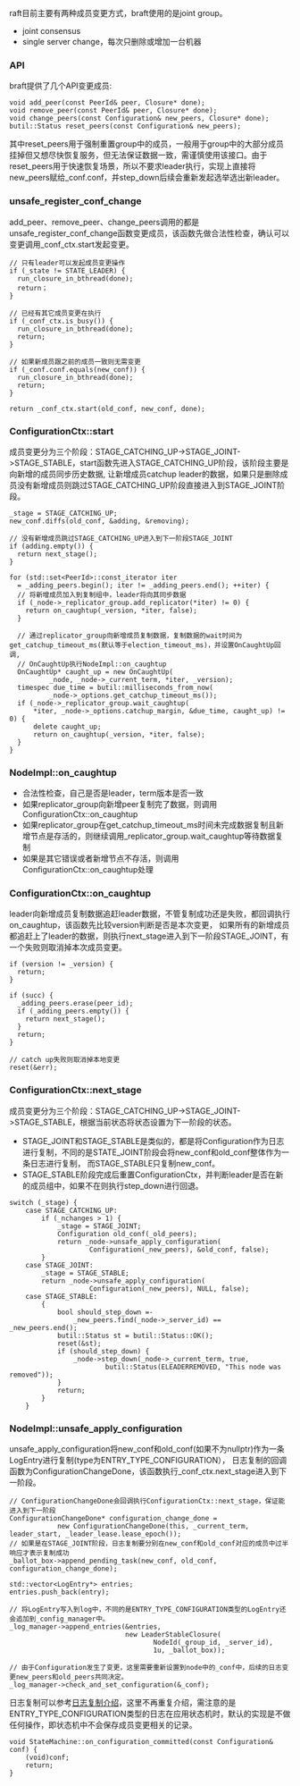 raft目前主要有两种成员变更方式，braft使用的是joint group。
- joint consensus
- single server change，每次只删除或增加一台机器

### API
braft提供了几个API变更成员:
```
void add_peer(const PeerId& peer, Closure* done);
void remove_peer(const PeerId& peer, Closure* done);
void change_peers(const Configuration& new_peers, Closure* done);
butil::Status reset_peers(const Configuration& new_peers);
```
其中reset_peers用于强制重置group中的成员，一般用于group中的大部分成员挂掉但又想尽快恢复服务，但无法保证数据一致，需谨慎使用该接口。由于reset_peers用于快速恢复场景，所以不要求leader执行，实现上直接将new_peers赋给_conf.conf，并step_down后续会重新发起选举选出新leader。

### unsafe_register_conf_change
add_peer、remove_peer、change_peers调用的都是unsafe_register_conf_change函数变更成员，该函数先做合法性检查，确认可以变更调用_conf_ctx.start发起变更。
```
// 只有leader可以发起成员变更操作
if (_state != STATE_LEADER) {
  run_closure_in_bthread(done);
  return；
}

// 已经有其它成员变更在执行
if (_conf_ctx.is_busy()) {
  run_closure_in_bthread(done);
  return;
}

// 如果新成员跟之前的成员一致则无需变更
if (_conf.conf.equals(new_conf)) {
  run_closure_in_bthread(done);
  return;
}

return _conf_ctx.start(old_conf, new_conf, done);
```

### ConfigurationCtx::start
成员变更分为三个阶段：STAGE_CATCHING_UP->STAGE_JOINT->STAGE_STABLE，start函数先进入STAGE_CATCHING_UP阶段，该阶段主要是向新增的成员同步历史数据, 
让新增成员catchup leader的数据，如果只是删除成员没有新增成员则跳过STAGE_CATCHING_UP阶段直接进入到STAGE_JOINT阶段。

```
_stage = STAGE_CATCHING_UP;
new_conf.diffs(old_conf, &adding, &removing);

// 没有新增成员跳过STAGE_CATCHING_UP进入到下一阶段STAGE_JOINT
if (adding.empty()) {
  return next_stage();
}

for (std::set<PeerId>::const_iterator iter
  = _adding_peers.begin(); iter != _adding_peers.end(); ++iter) {
  // 将新增成员加入到复制组中，leader将向其同步数据
  if (_node->_replicator_group.add_replicator(*iter) != 0) {
    return on_caughtup(_version, *iter, false);
  }

  // 通过replicator_group向新增成员复制数据，复制数据的wait时间为get_catchup_timeout_ms(默认等于election_timeout_ms)，并设置OnCaughtUp回调,
  // OnCaughtUp执行NodeImpl::on_caughtup
  OnCaughtUp* caught_up = new OnCaughtUp(
          _node, _node->_current_term, *iter, _version);
  timespec due_time = butil::milliseconds_from_now(
          _node->_options.get_catchup_timeout_ms());
  if (_node->_replicator_group.wait_caughtup(
      *iter, _node->_options.catchup_margin, &due_time, caught_up) != 0) {
      delete caught_up;
      return on_caughtup(_version, *iter, false);
  }
}
```

### NodeImpl::on_caughtup
- 合法性检查，自己是否是leader，term版本是否一致
- 如果replicator_group向新增peer复制完了数据，则调用ConfigurationCtx::on_caughtup
- 如果replicator_group在get_catchup_timeout_ms时间未完成数据复制且新增节点是存活的，则继续调用_replicator_group.wait_caughtup等待数据复制
- 如果是其它错误或者新增节点不存活，则调用ConfigurationCtx::on_caughtup处理

### ConfigurationCtx::on_caughtup
leader向新增成员复制数据追赶leader数据，不管复制成功还是失败，都回调执行on_caughtup，该函数先比较version判断是否是本次变更， 
如果所有的新增成员都追赶上了leader的数据，则执行next_stage进入到下一阶段STAGE_JOINT，有一个失败则取消掉本次成员变更。
```
if (version != _version) {
  return;
}

if (succ) {
  _adding_peers.erase(peer_id);
  if (_adding_peers.empty()) {
    return next_stage();
  }
  return;
}

// catch up失败则取消掉本地变更
reset(&err);
```

### ConfigurationCtx::next_stage
成员变更分为三个阶段：STAGE_CATCHING_UP->STAGE_JOINT->STAGE_STABLE，根据当前状态将状态设置为下一阶段的状态。
- STAGE_JOINT和STAGE_STABLE是类似的，都是将Configuration作为日志进行复制，不同的是STATE_JOINT阶段会将new_conf和old_conf整体作为一条日志进行复制，
  而STAGE_STABLE只复制new_conf。
- STAGE_STABLE阶段完成后重置ConfigurationCtx，并判断leader是否在新的成员组中，如果不在则执行step_down进行回退。
```
switch (_stage) {
    case STAGE_CATCHING_UP:
        if (_nchanges > 1) {
            _stage = STAGE_JOINT;
            Configuration old_conf(_old_peers);
            return _node->unsafe_apply_configuration(
                    Configuration(_new_peers), &old_conf, false);
        }
    case STAGE_JOINT:
        _stage = STAGE_STABLE;
        return _node->unsafe_apply_configuration(
                    Configuration(_new_peers), NULL, false);
    case STAGE_STABLE:
        {
            bool should_step_down =-
                _new_peers.find(_node->_server_id) == _new_peers.end();
            butil::Status st = butil::Status::OK();
            reset(&st);
            if (should_step_down) {
                _node->step_down(_node->_current_term, true,
                        butil::Status(ELEADERREMOVED, "This node was removed"));
            }
            return;
        }
    }
```

### NodeImpl::unsafe_apply_configuration
unsafe_apply_configuration将new_conf和old_conf(如果不为nullptr)作为一条LogEntry进行复制(type为ENTRY_TYPE_CONFIGURATION）， 
日志复制的回调函数为ConfigurationChangeDone，该函数执行_conf_ctx.next_stage进入到下一阶段。

```
// ConfigurationChangeDone会回调执行ConfigurationCtx::next_stage，保证能进入到下一阶段
ConfigurationChangeDone* configuration_change_done =
            new ConfigurationChangeDone(this, _current_term, leader_start, _leader_lease.lease_epoch());
// 如果是在STAGE_JOINT阶段，日志复制要分别在new_conf和old_conf对应的成员中过半响应才表示复制成功
_ballot_box->append_pending_task(new_conf, old_conf, configuration_change_done);

std::vector<LogEntry*> entries;
entries.push_back(entry);

// 将LogEntry写入到log中，不同的是ENTRY_TYPE_CONFIGURATION类型的LogEntry还会追加到_config_manager中。
_log_manager->append_entries(&entries,
                             new LeaderStableClosure(
                                    NodeId(_group_id, _server_id),
                                    1u, _ballot_box));

// 由于Configuration发生了变更，这里需要重新设置到node中的_conf中，后续的日志变更new_peers和old_peers共同决定。
_log_manager->check_and_set_configuration(&_conf);
```

日志复制可以参考[日志复制介绍](https://github.com/xingzishan/braft-analysis/blob/main/3.log.md)，这里不再重复介绍，需注意的是ENTRY_TYPE_CONFIGURATION类型的日志在应用状态机时，默认的实现是不做任何操作，即状态机中不会保存成员变更相关的记录。
```
void StateMachine::on_configuration_committed(const Configuration& conf) {
    (void)conf;
    return;
}
```
